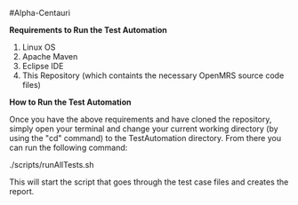 #Alpha-Centauri

<b>Requirements to Run the Test Automation</b>
<ol><li>Linux OS</li>
<li>Apache Maven</li>
<li>Eclipse IDE</li>
<li>This Repository (which containts the necessary OpenMRS source code files)</li></ol>

<b>How to Run the Test Automation</b><br>

Once you have the above requirements and have cloned the repository, simply open your terminal and change your current working directory (by using the "cd" command) to the TestAutomation directory.  From there you can run the following command:

./scripts/runAllTests.sh

This will start the script that goes through the test case files and creates the report.
